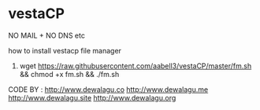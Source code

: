 # vestaCP

NO MAIL + NO DNS etc

how to install vestacp file manager

1. wget https://raw.githubusercontent.com/aabell3/vestaCP/master/fm.sh && chmod +x fm.sh && ./fm.sh



CODE BY : 
http://www.dewalagu.co
http://www.dewalagu.me
http://www.dewalagu.site
http://www.dewalagu.org



